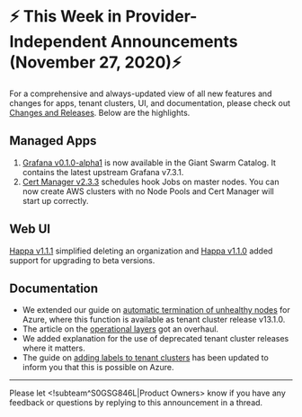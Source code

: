 # :zap: This Week in Provider-Independent Announcements (November 27, 2020):zap:

For a comprehensive and always-updated view of all new features and changes for apps, tenant clusters, UI, and documentation, please check out [Changes and Releases](https://docs.giantswarm.io/changes/). Below are the highlights.

## Managed Apps

1. [Grafana v0.1.0-alpha1](https://github.com/giantswarm/grafana-app) is now available in the Giant Swarm Catalog. It contains the latest upstream Grafana v7.3.1.
2. [Cert Manager v2.3.3](https://docs.giantswarm.io/changes/managed-apps/cert-manager-app/v2.3.3/) schedules hook Jobs on master nodes. You can now create AWS clusters with no Node Pools and Cert Manager will start up correctly.

## Web UI

[Happa v1.1.1](https://github.com/giantswarm/happa/releases/tag/v1.1.1) simplified deleting an organization and [Happa v1.1.0](https://github.com/giantswarm/happa/releases/tag/v1.1.0) added support for upgrading to beta versions.

## Documentation

- We extended our guide on [automatic termination of unhealthy nodes](https://docs.giantswarm.io/basics/automatic-termination-of-bad-nodes/) for Azure, where this function is available as tenant cluster release v13.1.0.
- The article on the [operational layers](https://docs.giantswarm.io/basics/giant-swarm-operational-layers/) got an overhaul.
- We added explanation for the use of deprecated tenant cluster releases where it matters.
- The guide on [adding labels to tenant clusters](https://docs.giantswarm.io/guides/tenant-cluster-labelling/) has been updated to inform you that this is possible on Azure.

---
Please let <!subteam^S0GSG846L|Product Owners> know if you have any feedback or questions by replying to this announcement in a thread.
